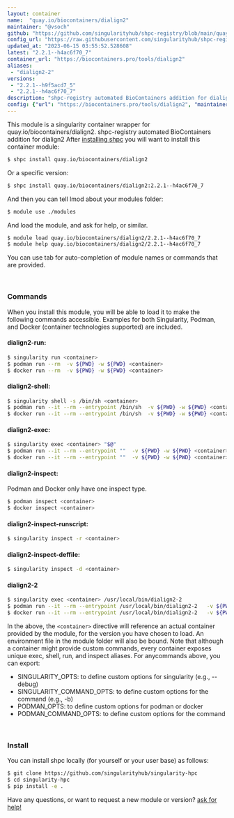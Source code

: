```yaml
---
layout: container
name:  "quay.io/biocontainers/dialign2"
maintainer: "@vsoch"
github: "https://github.com/singularityhub/shpc-registry/blob/main/quay.io/biocontainers/dialign2/container.yaml"
config_url: "https://raw.githubusercontent.com/singularityhub/shpc-registry/main/quay.io/biocontainers/dialign2/container.yaml"
updated_at: "2023-06-15 03:55:52.528608"
latest: "2.2.1--h4ac6f70_7"
container_url: "https://biocontainers.pro/tools/dialign2"
aliases:
 - "dialign2-2"
versions:
 - "2.2.1--h9f5acd7_5"
 - "2.2.1--h4ac6f70_7"
description: "shpc-registry automated BioContainers addition for dialign2"
config: {"url": "https://biocontainers.pro/tools/dialign2", "maintainer": "@vsoch", "description": "shpc-registry automated BioContainers addition for dialign2", "latest": {"2.2.1--h4ac6f70_7": "sha256:301a69a94f6eef39b34bd32a005752977abd674885481443d8f325992fe8bd3a"}, "tags": {"2.2.1--h9f5acd7_5": "sha256:a0676b93416e999a0495c04109031bf693443b1b6cbb66e17c4c1b8ebd1597a7", "2.2.1--h4ac6f70_7": "sha256:301a69a94f6eef39b34bd32a005752977abd674885481443d8f325992fe8bd3a"}, "docker": "quay.io/biocontainers/dialign2", "aliases": {"dialign2-2": "/usr/local/bin/dialign2-2"}}
---
```


This module is a singularity container wrapper for quay.io/biocontainers/dialign2.
shpc-registry automated BioContainers addition for dialign2
After [installing shpc](#install) you will want to install this container module:


```bash
$ shpc install quay.io/biocontainers/dialign2
```

Or a specific version:

```bash
$ shpc install quay.io/biocontainers/dialign2:2.2.1--h4ac6f70_7
```

And then you can tell lmod about your modules folder:

```bash
$ module use ./modules
```

And load the module, and ask for help, or similar.

```bash
$ module load quay.io/biocontainers/dialign2/2.2.1--h4ac6f70_7
$ module help quay.io/biocontainers/dialign2/2.2.1--h4ac6f70_7
```

You can use tab for auto-completion of module names or commands that are provided.

<br>

### Commands

When you install this module, you will be able to load it to make the following commands accessible.
Examples for both Singularity, Podman, and Docker (container technologies supported) are included.

#### dialign2-run:

```bash
$ singularity run <container>
$ podman run --rm  -v ${PWD} -w ${PWD} <container>
$ docker run --rm  -v ${PWD} -w ${PWD} <container>
```

#### dialign2-shell:

```bash
$ singularity shell -s /bin/sh <container>
$ podman run --it --rm --entrypoint /bin/sh  -v ${PWD} -w ${PWD} <container>
$ docker run --it --rm --entrypoint /bin/sh  -v ${PWD} -w ${PWD} <container>
```

#### dialign2-exec:

```bash
$ singularity exec <container> "$@"
$ podman run --it --rm --entrypoint ""  -v ${PWD} -w ${PWD} <container> "$@"
$ docker run --it --rm --entrypoint ""  -v ${PWD} -w ${PWD} <container> "$@"
```

#### dialign2-inspect:

Podman and Docker only have one inspect type.

```bash
$ podman inspect <container>
$ docker inspect <container>
```

#### dialign2-inspect-runscript:

```bash
$ singularity inspect -r <container>
```

#### dialign2-inspect-deffile:

```bash
$ singularity inspect -d <container>
```


#### dialign2-2

```bash
$ singularity exec <container> /usr/local/bin/dialign2-2
$ podman run --it --rm --entrypoint /usr/local/bin/dialign2-2   -v ${PWD} -w ${PWD} <container> -c " $@"
$ docker run --it --rm --entrypoint /usr/local/bin/dialign2-2   -v ${PWD} -w ${PWD} <container> -c " $@"
```



In the above, the `<container>` directive will reference an actual container provided
by the module, for the version you have chosen to load. An environment file in the
module folder will also be bound. Note that although a container
might provide custom commands, every container exposes unique exec, shell, run, and
inspect aliases. For anycommands above, you can export:

 - SINGULARITY_OPTS: to define custom options for singularity (e.g., --debug)
 - SINGULARITY_COMMAND_OPTS: to define custom options for the command (e.g., -b)
 - PODMAN_OPTS: to define custom options for podman or docker
 - PODMAN_COMMAND_OPTS: to define custom options for the command

<br>

### Install

You can install shpc locally (for yourself or your user base) as follows:

```bash
$ git clone https://github.com/singularityhub/singularity-hpc
$ cd singularity-hpc
$ pip install -e .
```

Have any questions, or want to request a new module or version? [ask for help!](https://github.com/singularityhub/singularity-hpc/issues)